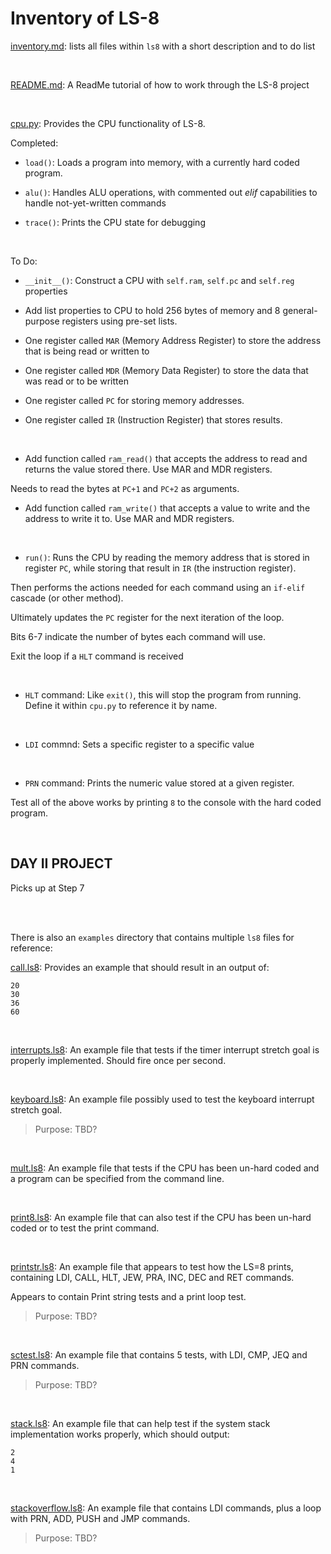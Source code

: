 # Inventory of LS-8

[inventory.md](inventory.md): lists all files within `ls8` with a short description and to do list

<br>

[README.md](README.md): A ReadMe tutorial of how to work through the LS-8 project

<br>

[cpu.py](cpu.py): Provides the CPU functionality of LS-8. 

Completed:

* `load()`: Loads a program into memory, with a currently hard coded program.

* `alu()`: Handles ALU operations, with commented out _elif_ capabilities to handle not-yet-written commands

* `trace()`: Prints the CPU state for debugging

<br>

To Do:

* `__init__()`: Construct a CPU with `self.ram`, `self.pc` and `self.reg` properties

* Add list properties to CPU to hold 256 bytes of memory and 8 general-purpose registers using pre-set lists. 

- One register called `MAR` (Memory Address Register) to store the address that is being read or written to

- One register called `MDR` (Memory Data Register) to store the data that was read or to be written

- One register called `PC` for storing memory addresses.

- One register called `IR` (Instruction Register) that stores results.

<br>

* Add function called `ram_read()` that accepts the address to read and returns the value stored there. Use MAR and MDR registers.

Needs to read the bytes at `PC+1` and `PC+2` as arguments.

* Add function called `ram_write()` that accepts a value to write and the address to write it to. Use MAR and MDR registers.

<br>

* `run()`: Runs the CPU by reading the memory address that is stored in register `PC`, while storing that result in `IR` (the instruction register).

Then performs the actions needed for each command using an `if-elif` cascade (or other method).

Ultimately updates the `PC` register for the next iteration of the loop.

Bits 6-7 indicate the number of bytes each command will use.

Exit the loop if a `HLT` command is received

<br>

* `HLT` command: Like `exit()`, this will stop the program from running. Define it within `cpu.py` to reference it by name.

<br>

* `LDI` commnd: Sets a specific register to a specific value

<br>

* `PRN` command: Prints the numeric value stored at a given register.

Test all of the above works by printing `8` to the console with the hard coded program.

<br>

## DAY II PROJECT

Picks up at Step 7

<br>
<br>

There is also an `examples` directory that contains multiple `ls8` files for reference:

[call.ls8](call.ls8): Provides an example that should result in an output of:

```
20
30
36
60
```

<br>

[interrupts.ls8](interrupts.ls8): An example file that tests if the timer interrupt stretch goal is properly implemented. Should fire once per second.

<br>

[keyboard.ls8](keyboard.ls8): An example file possibly used to test the keyboard interrupt stretch goal.

> Purpose: TBD?

<br>

[mult.ls8](mult.ls8): An example file that tests if the CPU has been un-hard coded and a program can be specified from the command line.

<br>

[print8.ls8](print8.ls8): An example file that can also test if the CPU has been un-hard coded or to test the print command.

<br>

[printstr.ls8](printstr.ls8): An example file that appears to test how the LS=8 prints, containing LDI, CALL, HLT, JEW, PRA, INC, DEC and RET commands.

Appears to contain Print string tests and a print loop test.

> Purpose: TBD?

<br>

[sctest.ls8](sctest.ls8): An example file that contains 5 tests, with LDI, CMP, JEQ and PRN commands.

> Purpose: TBD?

<br>

[stack.ls8](stack.ls8): An example file that can help test if the system stack implementation works properly, which should output:

```
2
4
1
```

<br>

[stackoverflow.ls8](stackoverflow.ls8): An example file that contains LDI commands, plus a loop with PRN, ADD, PUSH and JMP commands.

> Purpose: TBD?

<br>
